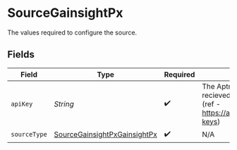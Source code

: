 # SourceGainsightPx

The values required to configure the source.


## Fields

| Field                                                                                                                   | Type                                                                                                                    | Required                                                                                                                | Description                                                                                                             |
| ----------------------------------------------------------------------------------------------------------------------- | ----------------------------------------------------------------------------------------------------------------------- | ----------------------------------------------------------------------------------------------------------------------- | ----------------------------------------------------------------------------------------------------------------------- |
| `apiKey`                                                                                                                | *String*                                                                                                                | :heavy_check_mark:                                                                                                      | The Aptrinsic API Key which is recieved from the dashboard settings (ref - https://app.aptrinsic.com/settings/api-keys) |
| `sourceType`                                                                                                            | [SourceGainsightPxGainsightPx](../../models/shared/SourceGainsightPxGainsightPx.md)                                     | :heavy_check_mark:                                                                                                      | N/A                                                                                                                     |
